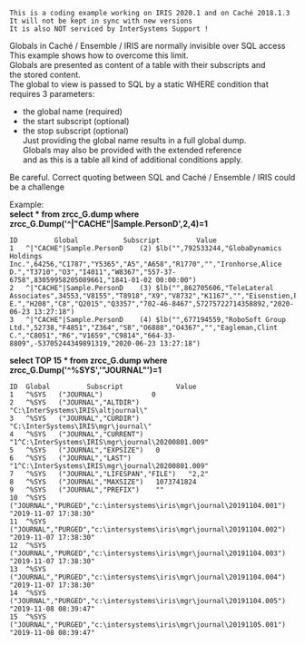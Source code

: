  ~~~
 This is a coding example working on IRIS 2020.1 and on Caché 2018.1.3 
 It will not be kept in sync with new versions      
 It is also NOT serviced by InterSystems Support !   
~~~ 

Globals in Caché / Ensemble / IRIS are normally invisible over SQL access   
This example shows how to overcome this limit.   
Globals are presented as content of a table with their subscripts and  
the stored content.  
The global to view is passed to SQL by a static WHERE condition that  
requires 3 parameters:   
- the global name (required)   
- the start subscript (optional)    
- the stop subscript (optional)   
Just providing the global name results in a full global dump.   
Globals may also be provided with the extended reference   
and as this is a table all kind of additional conditions apply. 

Be careful. 
Correct quoting between SQL and Caché / Ensemble / IRIS could be a challenge

Example:   
__select * from zrcc_G.dump where zrcc_G.Dump('^|"CACHE"|Sample.PersonD',2,4)=1__
~~~
ID	       Global	        Subscript	      Value
1	^|"CACHE"|Sample.PersonD	(2)	$lb("",792533244,"GlobaDynamics Holdings Inc.",64256,"C1787","Y5365","A5","A658","R1770","","Ironhorse,Alice D.","T3710","O3","I4011","W8367","557-37-6758",83059958205089661,"1841-01-02 00:00:00")
2	^|"CACHE"|Sample.PersonD	(3)	$lb("",862705606,"TeleLateral Associates",34553,"V8155","T8918","X9","V8732","K1167","","Eisenstien,Peter E.","H208","C8","Q2015","Q3357","702-46-8467",57275722714358892,"2020-06-23 13:27:18")
3	^|"CACHE"|Sample.PersonD	(4)	$lb("",677194559,"RoboSoft Group Ltd.",52738,"F4851","Z364","S8","O6888","O4367","","Eagleman,Clint C.","C8051","R6","V1659","C9814","664-33-8809",-53705244349891319,"2020-06-23 13:27:18")
~~~

__select TOP 15 * from zrcc_G.dump where zrcc_G.Dump('^%SYS','"JOURNAL"')=1__   
~~~
ID	Global	       Subscript	         Value
1	^%SYS	("JOURNAL")	           0
2	^%SYS	("JOURNAL","ALTDIR")	  "C:\InterSystems\IRIS\altjournal\"
3	^%SYS	("JOURNAL","CURDIR")	  "C:\InterSystems\IRIS\mgr\journal\"
4	^%SYS	("JOURNAL","CURRENT")	"1^C:\InterSystems\IRIS\mgr\journal\20200801.009"
5	^%SYS	("JOURNAL","EXPSIZE")	0
6	^%SYS	("JOURNAL","LAST")	  "1^C:\InterSystems\IRIS\mgr\journal\20200801.009"
7	^%SYS	("JOURNAL","LIFESPAN","FILE")	"2,2"
8	^%SYS	("JOURNAL","MAXSIZE")	1073741824
9	^%SYS	("JOURNAL","PREFIX")	""
10	^%SYS	("JOURNAL","PURGED","c:\intersystems\iris\mgr\journal\20191104.001")	"2019-11-07 17:38:30"
11	^%SYS	("JOURNAL","PURGED","c:\intersystems\iris\mgr\journal\20191104.002")	"2019-11-07 17:38:30"
12	^%SYS	("JOURNAL","PURGED","c:\intersystems\iris\mgr\journal\20191104.003")	"2019-11-07 17:38:30"
13	^%SYS	("JOURNAL","PURGED","c:\intersystems\iris\mgr\journal\20191104.004")	"2019-11-07 17:38:30"
14	^%SYS	("JOURNAL","PURGED","c:\intersystems\iris\mgr\journal\20191104.005")	"2019-11-08 08:39:47"
15	^%SYS	("JOURNAL","PURGED","c:\intersystems\iris\mgr\journal\20191105.001")	"2019-11-08 08:39:47"
~~~





